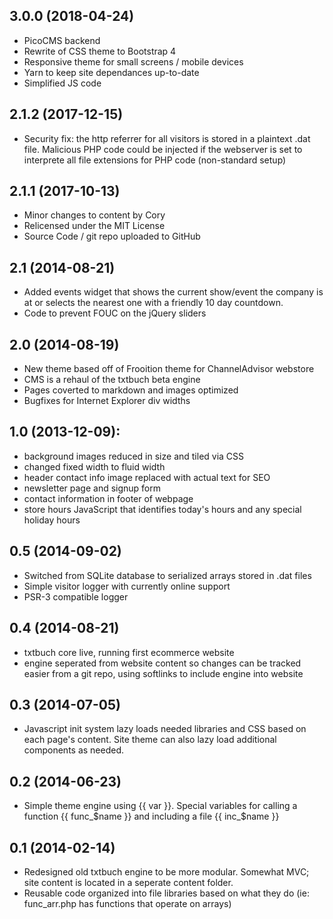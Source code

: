 ## 3.0.0 (2018-04-24)
- PicoCMS backend
- Rewrite of CSS theme to Bootstrap 4
- Responsive theme for small screens / mobile devices
- Yarn to keep site dependances up-to-date
- Simplified JS code 

## 2.1.2 (2017-12-15)
- Security fix: the http referrer for all visitors is stored in a plaintext .dat file. Malicious PHP code could be injected if the webserver is set to interprete all file extensions for PHP code (non-standard setup)

## 2.1.1 (2017-10-13)
- Minor changes to content by Cory
- Relicensed under the MIT License
- Source Code / git repo uploaded to GitHub

## 2.1 (2014-08-21)
- Added events widget that shows the current show/event the company is at or selects the nearest one with a friendly 10 day countdown.
- Code to prevent FOUC on the jQuery sliders

## 2.0 (2014-08-19)
- New theme based off of Frooition theme for ChannelAdvisor webstore
- CMS is a rehaul of the txtbuch beta engine
- Pages coverted to markdown and images optimized
- Bugfixes for Internet Explorer div widths

## 1.0 (2013-12-09):
- background images reduced in size and tiled via CSS
- changed fixed width to fluid width
- header contact info image replaced with actual text for SEO
- newsletter page and signup form
- contact information in footer of webpage
- store hours JavaScript that identifies today's hours and any special holiday hours

## 0.5 (2014-09-02)
- Switched from SQLite database to serialized arrays stored in .dat files
- Simple visitor logger with currently online support
- PSR-3 compatible logger

## 0.4 (2014-08-21)
- txtbuch core live, running first ecommerce website
- engine seperated from website content so changes can be tracked easier from a git repo, using softlinks to include engine into website

## 0.3 (2014-07-05)
- Javascript init system lazy loads needed libraries and CSS based on each page's content. Site theme can also lazy load additional components as needed.

## 0.2 (2014-06-23)
- Simple theme engine using {{ var }}. Special variables for calling a function {{ func_$name }} and including a file {{ inc_$name }}

## 0.1 (2014-02-14)
- Redesigned old txtbuch engine to be more modular. Somewhat MVC; site content is located in a seperate content folder.
- Reusable code organized into file libraries based on what they do (ie: func_arr.php has functions that operate on arrays)
